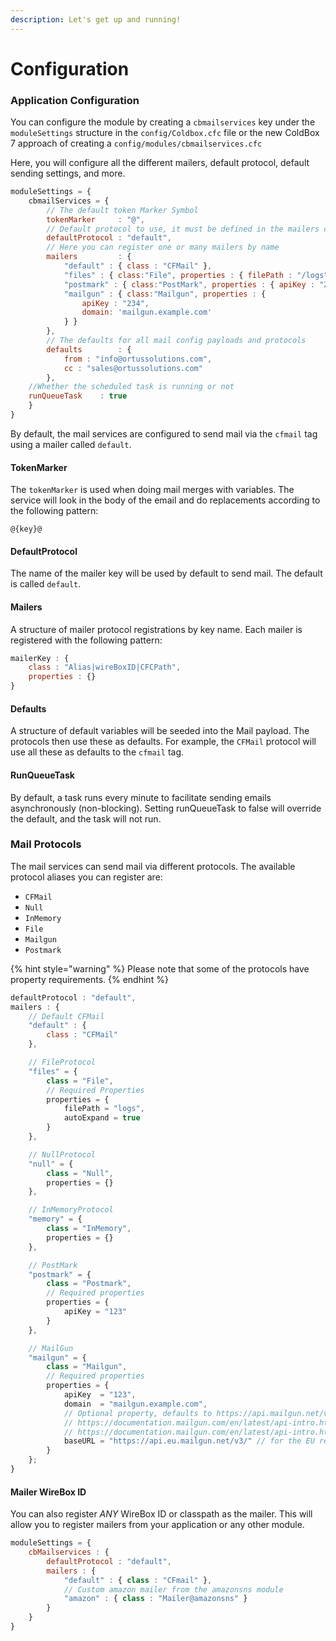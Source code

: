 ```yaml
---
description: Let's get up and running!
---
```


# Configuration

### Application Configuration

You can configure the module by creating a `cbmailservices` key under the `moduleSettings` structure in the `config/Coldbox.cfc` file or the new ColdBox 7 approach of creating a `config/modules/cbmailservices.cfc`&#x20;

Here, you will configure all the different mailers, default protocol, default sending settings, and more.

```javascript
moduleSettings = {
    cbmailServices = {
        // The default token Marker Symbol
        tokenMarker     : "@",
        // Default protocol to use, it must be defined in the mailers configuration
        defaultProtocol : "default",
        // Here you can register one or many mailers by name
        mailers         : {
            "default" : { class : "CFMail" },
            "files" : { class:"File", properties : { filePath : "/logs" } },
            "postmark" : { class:"PostMark", properties : { apiKey : "234" } },
            "mailgun" : { class:"Mailgun", properties : {
				apiKey : "234",
				domain: 'mailgun.example.com'
			} }
        },
        // The defaults for all mail config payloads and protocols
        defaults        : {
            from : "info@ortussolutions.com",
            cc : "sales@ortussolutions.com"
        },
	//Whether the scheduled task is running or not
	runQueueTask	: true
    }
}
```

By default, the mail services are configured to send mail via the `cfmail` tag using a mailer called `default`.

#### TokenMarker

The `tokenMarker` is used when doing mail merges with variables. The service will look in the body of the email and do replacements according to the following pattern:

```
@{key}@
```

#### DefaultProtocol

The name of the mailer key will be used by default to send mail. The default is called `default`.

#### Mailers

A structure of mailer protocol registrations by key name. Each mailer is registered with the following pattern:

```javascript
mailerKey : {
    class : "Alias|wireBoxID|CFCPath",
    properties : {}
}
```

#### Defaults

A structure of default variables will be seeded into the Mail payload. The protocols then use these as defaults. For example, the `CFMail` protocol will use all these as defaults to the `cfmail` tag.

#### **RunQueueTask**

By default, a task runs every minute to facilitate sending emails asynchronously (non-blocking). Setting runQueueTask to false will override the default, and the task will not run.

### Mail Protocols

The mail services can send mail via different protocols. The available protocol aliases you can register are:

* `CFMail`
* `Null`
* `InMemory`
* `File`
* `Mailgun`
* `Postmark`

{% hint style="warning" %}
Please note that some of the protocols have property requirements.
{% endhint %}

```javascript
defaultProtocol : "default",
mailers : {
	// Default CFMail
	"default" : {
		class : "CFMail"
	},

	// FileProtocol
	"files" = {
		class = "File",
		// Required Properties
		properties = {
			filePath = "logs",
			autoExpand = true
		}
	},

	// NullProtocol
	"null" = {
		class = "Null",
		properties = {}
	},

	// InMemoryProtocol
	"memory" = {
		class = "InMemory",
		properties = {}
	},

	// PostMark
	"postmark" = {
		class = "Postmark",
		// Required properties
		properties = {
			apiKey = "123"
		}
	},

	// MailGun
	"mailgun" = {
		class = "Mailgun",
		// Required properties
		properties = {
			apiKey  = "123",
			domain  = "mailgun.example.com",
			// Optional property, defaults to https://api.mailgun.net/v3/
			// https://documentation.mailgun.com/en/latest/api-intro.html#base-url-1
			// https://documentation.mailgun.com/en/latest/api-intro.html#mailgun-regions-1
			baseURL = "https://api.eu.mailgun.net/v3/" // for the EU region
		}
	};
}
```

#### Mailer WireBox ID

You can also register _ANY_ WireBox ID or classpath as the mailer. This will allow you to register mailers from your application or any other module.

```jsx
moduleSettings = {
	cbMailservices : {
		defaultProtocol : "default",
		mailers : {
			"default" : { class : "CFmail" },
			// Custom amazon mailer from the amazonsns module
			"amazon" : { class : "Mailer@amazonsns" }
		}
	}
}
```
